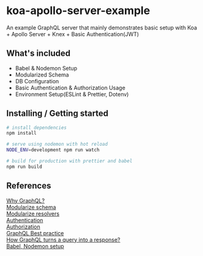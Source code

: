 # koa-apollo-server-example
An example GraphQL server that mainly demonstrates basic setup with Koa + Apollo Server + Knex + Basic Authentication(JWT) 

## What's included
- Babel & Nodemon Setup
- Modularized Schema
- DB Configuration
- Basic Authentication & Authorization Usage
- Environment Setup(ESLint & Prettier, Dotenv)

## Installing / Getting started

``` bash
# install dependencies
npm install

# serve using nodemon with hot reload
NODE_ENV=development npm run watch

# build for production with prettier and babel
npm run build

```



## References

[Why GraphQL?](https://blog.apollographql.com/why-graphql-is-the-future-3bec28193807)\
[Modularize schema](https://blog.apollographql.com/modularizing-your-graphql-schema-code-d7f71d5ed5f2)\
[Modularize resolvers](https://www.apollographql.com/docs/apollo-server/essentials/data.html#modularizing-resolvers)\
[Authentication](https://blog.pusher.com/handling-authentication-in-graphql/)\
[Authorization](https://www.apollographql.com/docs/guides/access-control.html)\
[GraphQL Best practice](https://graphql.github.io/learn/best-practices/)\
[How GraphQL turns a query into a response?](https://blog.apollographql.com/graphql-explained-5844742f195e)\
[Babel, Nodemon setup](https://github.com/babel/example-node-server)
